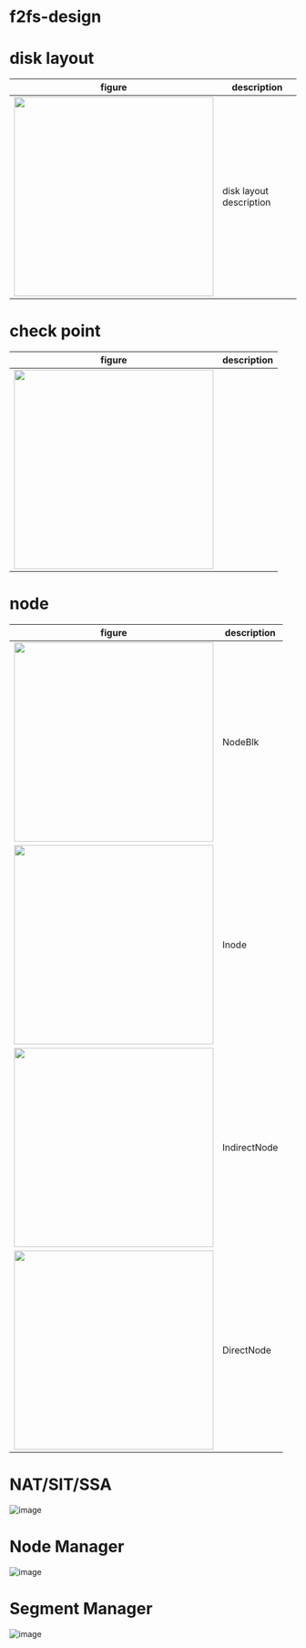 # f2fs-design
# disk layout
|figure|description|
|------|-----------|
|<img src="https://user-images.githubusercontent.com/13962657/180909202-51e07d8a-cc8c-46e6-ba44-86ab55996301.png" height="350"></img>|disk layout description|
# check point
|figure|description|
|------|-----------|
|<img src="https://user-images.githubusercontent.com/13962657/180909367-adb528c9-49a5-46bd-b245-f8c2d65636e9.png" height="350"></img>| |
# node
|figure|description|
|------|-----------|
|<img src="https://user-images.githubusercontent.com/13962657/180909586-427beb46-c013-4873-8c2e-557ee2d3f853.png" height="350"></img>|NodeBlk|
|<img src="https://user-images.githubusercontent.com/13962657/180909701-02553dbb-af67-47e2-a951-3a08781db68e.png" height="350"></img>|Inode|
|<img src="https://user-images.githubusercontent.com/13962657/180909757-6d8e60ac-e0ee-4a9c-86f7-c823f03aba6c.png" height="350"></img>|IndirectNode|
|<img src="https://user-images.githubusercontent.com/13962657/180909796-54b0aeaf-9c94-4944-94d0-1131bc9ae9a5.png" height="350"></img>|DirectNode|
# NAT/SIT/SSA
![image](https://user-images.githubusercontent.com/13962657/180906554-483b00a4-4d76-4154-bb75-b7ccaff97424.png)
# Node Manager
![image](https://user-images.githubusercontent.com/13962657/180906597-ef307eb7-a7cf-44e6-9fe3-f90b776bd096.png)
# Segment Manager
![image](https://user-images.githubusercontent.com/13962657/180906623-8028aa06-2307-4797-b277-a10847066d64.png)


